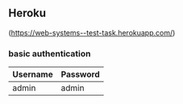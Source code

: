 ## Heroku
(https://web-systems--test-task.herokuapp.com/)

### basic authentication
Username | Password
------------ | -------------
admin | admin
